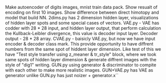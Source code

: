 Make autoencoder of digits images, mnist train data pack.
Show resualt of encoding on first 10 images.
Show difference between direct himotopy and model that build NN.
2dims.py has 2 dimension hidden layer, visualizations of hidden layer spots and some special cases of vectors.
VAE.py - VAE has codder with 28 * 28 input, and hidden layer output, that perform calculation the Kullback-Leibler divergence,
this value is decoder input layer. Decoder output - 28 * 28 array.
CVAE.py - baisicly VAE.py, but now we have input encoder & decoder class mark. This provide opportunity to
have diffrent numbers from the same spot of hiddent layer dimension. 
Like test of this we have "Test style transfer using z_meaner & tr_style" block, where we took same spots of hidden layer dimension &
generate diffrent images with the style of "dig1" writing.
GUN.py using generator & discriminator to compite with each other to make more realistic images.
GUN+VAE.py has VAE as generator unlike GUN.py has just noizer + generator.x``